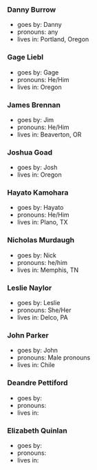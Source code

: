 ### Danny Burrow
* goes by: Danny
* pronouns: any
* lives in: Portland, Oregon

### Gage Liebl
* goes by: Gage
* pronouns: He/Him
* lives in: Oregon

### James Brennan
* goes by: Jim
* pronouns: He/Him
* lives in: Beaverton, OR

### Joshua Goad
* goes by: Josh
* lives in: Oregon

### Hayato Kamohara
* goes by: Hayato
* pronouns: He/Him
* lives in: Plano, TX

### Nicholas Murdaugh
* goes by: Nick
* pronouns: he/him
* lives in: Memphis, TN

### Leslie Naylor
* goes by: Leslie
* pronouns: She/Her
* lives in: Delco, PA

### John Parker
* goes by: John 
* pronouns: Male pronouns   
* lives in: Chile

### Deandre Pettiford
* goes by: 
* pronouns: 
* lives in: 

### Elizabeth Quinlan
* goes by: 
* pronouns: 
* lives in: 
